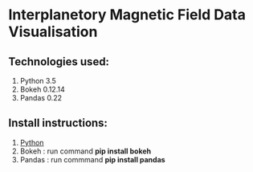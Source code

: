 # Interplanetory Magnetic Field Data Visualisation

## Technologies used:
  1. Python 3.5
  2. Bokeh 0.12.14
  3. Pandas 0.22
    
## Install instructions:
  1. <a href='https://www.python.org/downloads/'> Python </a>
  2. Bokeh : run command <b> pip install bokeh </b>
  3. Pandas : run commmand <b> pip install pandas </b>
